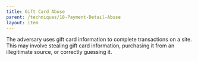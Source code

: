 ```yaml
---
title: Gift Card Abuse
parent: /techniques/18-Payment-Detail-Abuse
layout: item
---
```


<p>The adversary uses gift card information to complete transactions on a site. This may involve stealing gift card information, purchasing it from an illegitimate source, or correctly guessing it.</p>
